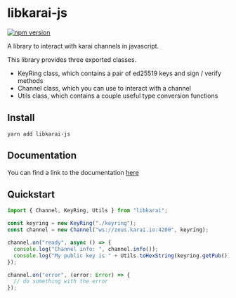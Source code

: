 # libkarai-js

[![npm version](https://badge.fury.io/js/libkarai-js.svg)](https://badge.fury.io/js/libkarai-js)

A library to interact with karai channels in javascript.

This library provides three exported classes.

- KeyRing class, which contains a pair of ed25519 keys and sign / verify methods
- Channel class, which you can use to interact with a channel
- Utils class, which contains a couple useful type conversion functions

## Install

```
yarn add libkarai-js
```

## Documentation

You can find a link to the documentation [here](https://karai.io/libkarai-js/)

## Quickstart

```ts
import { Channel, KeyRing, Utils } from "libkarai";

const keyring = new KeyRing("./keyring");
const channel = new Channel("ws://zeus.karai.io:4200", keyring);

channel.on("ready", async () => {
  console.log("Channel info: ", channel.info());
  console.log("My public key is " + Utils.toHexString(keyring.getPub()));
});

channel.on("error", (error: Error) => {
  // do something with the error
});
```
